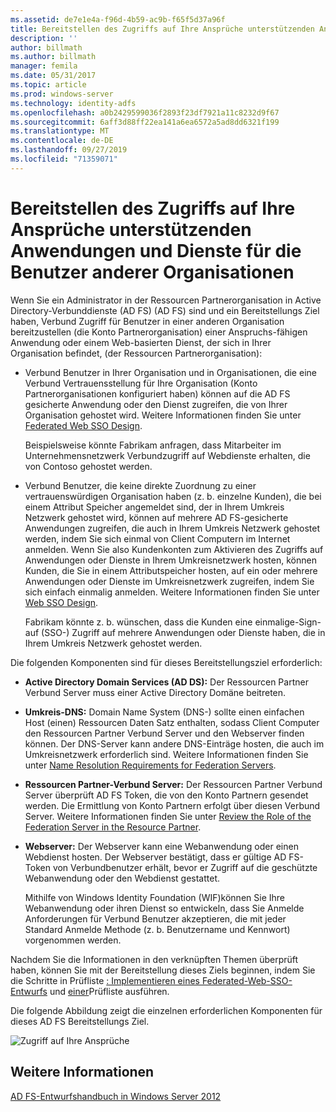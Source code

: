 ```yaml
---
ms.assetid: de7e1e4a-f96d-4b59-ac9b-f65f5d37a96f
title: Bereitstellen des Zugriffs auf Ihre Ansprüche unterstützenden Anwendungen und Dienste für die Benutzer anderer Organisationen
description: ''
author: billmath
ms.author: billmath
manager: femila
ms.date: 05/31/2017
ms.topic: article
ms.prod: windows-server
ms.technology: identity-adfs
ms.openlocfilehash: a0b2429599036f2893f23df7921a11c8232d9f67
ms.sourcegitcommit: 6aff3d88ff22ea141a6ea6572a5ad8dd6321f199
ms.translationtype: MT
ms.contentlocale: de-DE
ms.lasthandoff: 09/27/2019
ms.locfileid: "71359071"
---
```

# <a name="provide-users-in-another-organization-access-to-your-claims-aware-applications-and-services"></a>Bereitstellen des Zugriffs auf Ihre Ansprüche unterstützenden Anwendungen und Dienste für die Benutzer anderer Organisationen


Wenn Sie ein Administrator in der Ressourcen Partnerorganisation in Active Directory-Verbunddienste (AD FS) \(AD FS\) sind und ein Bereitstellungs Ziel haben, Verbund Zugriff für Benutzer in einer anderen Organisation bereitzustellen \(die Konto Partnerorganisation\) einer Anspruchs\-fähigen Anwendung oder einem Web\-basierten Dienst, der sich in Ihrer Organisation befindet, \(der Ressourcen Partnerorganisation\):  
  
-   Verbund Benutzer in Ihrer Organisation und in Organisationen, die eine Verbund Vertrauensstellung für Ihre Organisation \(Konto Partnerorganisationen konfiguriert haben\) können auf die AD FS gesicherte Anwendung oder den Dienst zugreifen, die von Ihrer Organisation gehostet wird. Weitere Informationen finden Sie unter [Federated Web SSO Design](Federated-Web-SSO-Design.md).  
  
    Beispielsweise könnte Fabrikam anfragen, dass Mitarbeiter im Unternehmensnetzwerk Verbundzugriff auf Webdienste erhalten, die von Contoso gehostet werden.  
  
-   Verbund Benutzer, die keine direkte Zuordnung zu einer vertrauenswürdigen Organisation haben \(z. b. einzelne Kunden\), die bei einem Attribut Speicher angemeldet sind, der in Ihrem Umkreis Netzwerk gehostet wird, können auf mehrere AD FS\-gesicherte Anwendungen zugreifen, die auch in Ihrem Umkreis Netzwerk gehostet werden, indem Sie sich einmal von Client Computern im Internet anmelden. Wenn Sie also Kundenkonten zum Aktivieren des Zugriffs auf Anwendungen oder Dienste in Ihrem Umkreisnetzwerk hosten, können Kunden, die Sie in einem Attributspeicher hosten, auf ein oder mehrere Anwendungen oder Dienste im Umkreisnetzwerk zugreifen, indem Sie sich einfach einmalig anmelden. Weitere Informationen finden Sie unter [Web SSO Design](Web-SSO-Design.md).  
  
    Fabrikam könnte z. b. wünschen, dass die Kunden eine einmalige\-Sign\-auf \(SSO-\) Zugriff auf mehrere Anwendungen oder Dienste haben, die in Ihrem Umkreis Netzwerk gehostet werden.  
  
Die folgenden Komponenten sind für dieses Bereitstellungsziel erforderlich:  
  
-   **Active Directory Domain Services \(AD DS\):** Der Ressourcen Partner Verbund Server muss einer Active Directory Domäne beitreten.  
  
-   **Umkreis-DNS:** Domain Name System \(DNS-\) sollte einen einfachen Host \(einen\) Ressourcen Daten Satz enthalten, sodass Client Computer den Ressourcen Partner Verbund Server und den Webserver finden können. Der DNS-Server kann andere DNS-Einträge hosten, die auch im Umkreisnetzwerk erforderlich sind. Weitere Informationen finden Sie unter [Name Resolution Requirements for Federation Servers](Name-Resolution-Requirements-for-Federation-Servers.md).  
  
-   **Ressourcen Partner-Verbund Server:** Der Ressourcen Partner Verbund Server überprüft AD FS Token, die von den Konto Partnern gesendet werden. Die Ermittlung von Konto Partnern erfolgt über diesen Verbund Server. Weitere Informationen finden Sie unter [Review the Role of the Federation Server in the Resource Partner](Review-the-Role-of-the-Federation-Server-in-the-Resource-Partner.md).  
  
-   **Webserver:** Der Webserver kann eine Webanwendung oder einen Webdienst hosten. Der Webserver bestätigt, dass er gültige AD FS-Token von Verbundbenutzer erhält, bevor er Zugriff auf die geschützte Webanwendung oder den Webdienst gestattet.  
  
    Mithilfe von Windows Identity Foundation \(WIF\)können Sie Ihre Webanwendung oder ihren Dienst so entwickeln, dass Sie Anmelde Anforderungen für Verbund Benutzer akzeptieren, die mit jeder Standard Anmelde Methode (z. b. Benutzername und Kennwort) vorgenommen werden.  
  
Nachdem Sie die Informationen in den verknüpften Themen überprüft haben, können Sie mit der Bereitstellung dieses Ziels beginnen, indem Sie die Schritte in Prüfliste [: Implementieren eines Federated-Web-SSO-Entwurfs](../../ad-fs/deployment/Checklist--Implementing-a-Federated-Web-SSO-Design.md) und [einer](../../ad-fs/deployment/Checklist--Implementing-a-Web-SSO-Design.md)Prüfliste ausführen.  
  
Die folgende Abbildung zeigt die einzelnen erforderlichen Komponenten für dieses AD FS Bereitstellungs Ziel.  
  
![Zugriff auf Ihre Ansprüche](media/75358b16-2a6f-4e16-9cc4-b0e614480305.gif)  
  
## <a name="see-also"></a>Weitere Informationen
[AD FS-Entwurfshandbuch in Windows Server 2012](AD-FS-Design-Guide-in-Windows-Server-2012.md)

